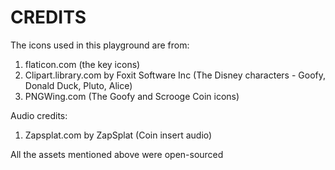 # CREDITS

The icons used in this playground are from:
1. flaticon.com (the key icons)
2. Clipart.library.com by Foxit Software Inc (The Disney characters - Goofy, Donald Duck, Pluto, Alice)
3. PNGWing.com (The Goofy and Scrooge Coin icons)

Audio credits:

1. Zapsplat.com by ZapSplat (Coin insert audio)

All the assets mentioned above were open-sourced

